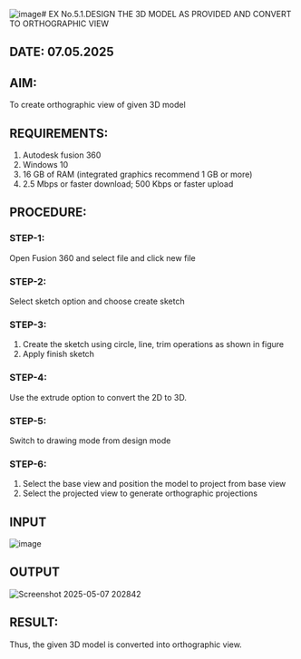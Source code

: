 ![image](https://github.com/user-attachments/assets/6a4c44f7-de77-47d8-8b7b-d1e10ca11220)# EX No.5.1.DESIGN THE 3D MODEL AS PROVIDED AND CONVERT TO ORTHOGRAPHIC VIEW
## DATE: 07.05.2025

## AIM: 
To create orthographic view of given 3D model

## REQUIREMENTS: 
1. Autodesk fusion 360
2. Windows 10
3. 16 GB of RAM (integrated graphics recommend 1 GB or more)
4. 2.5 Mbps or faster download; 500 Kbps or faster upload 

## PROCEDURE:

### STEP-1:
Open Fusion 360 and select file and click new file

### STEP-2:
Select sketch option and choose create sketch

### STEP-3: 
1. Create the sketch using circle, line, trim operations as shown in figure
2. Apply finish sketch 

### STEP-4:
 Use the extrude option to convert the 2D to 3D.

### STEP-5:
Switch to drawing mode from design mode 
          
### STEP-6:
1. Select the base view and position the model to project from base view 
2. Select the projected view to generate orthographic projections

## INPUT
![image](https://user-images.githubusercontent.com/113594316/199408705-ed302b2a-90c3-41c0-9cc4-791a93366e2a.png)

## OUTPUT

![Screenshot 2025-05-07 202842](https://github.com/user-attachments/assets/8ebf40ef-52bd-4c39-a8c5-c5c804ddad3e)


## RESULT:
Thus, the given 3D model is converted into orthographic view.


